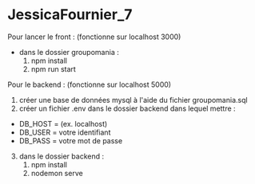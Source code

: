 # JessicaFournier_7

Pour lancer le front : (fonctionne sur localhost 3000)
  - dans le dossier groupomania : 
      1. npm install
      2. npm run start 
  
Pour le backend : (fonctionne sur localhost 5000)
  1. créer une base de données mysql à l'aide du fichier groupomania.sql
  2. créer un fichier .env dans le dossier backend dans lequel mettre : 
- DB_HOST = (ex. localhost)
- DB_USER = votre identifiant
- DB_PASS = votre mot de passe

 3. dans le dossier backend : 
      1. npm install
      2. nodemon serve
